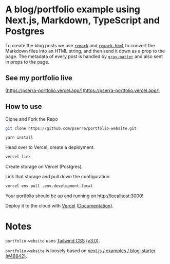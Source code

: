 # A blog/portfolio example using Next.js, Markdown, TypeScript and Postgres

To create the blog posts we use [`remark`](https://github.com/remarkjs/remark) and [`remark-html`](https://github.com/remarkjs/remark-html) to convert the Markdown files into an HTML string, and then send it down as a prop to the page. The metadata of every post is handled by [`gray-matter`](https://github.com/jonschlinkert/gray-matter) and also sent in props to the page.

## See my portfolio live

[https://pserra-portfolio.vercel.app/](https://pserra-portfolio.vercel.app/)

## How to use

Clone and Fork the Repo
```bash
git clone https://github.com/pserra/portfolio-website.git
```

```bash
yarn install
```

Head over to Vercel, create a deployment.
```bash
vercel link
```

Create storage on Vercel (Postgres).

Link that storage and pull down the configuration.
```bash
vercel env pull .env.development.local
```

Your portfolio should be up and running on [http://localhost:3000](http://localhost:3000)!

Deploy it to the cloud with [Vercel](https://vercel.com/new?utm_source=github&utm_medium=readme&utm_campaign=next-example) ([Documentation](https://nextjs.org/docs/deployment)).

# Notes

`portfolio-website` uses [Tailwind CSS](https://tailwindcss.com) [(v3.0)](https://tailwindcss.com/blog/tailwindcss-v3).

`portfolio-website` is loosely based on [next.js / examples / blog-starter](https://github.com/vercel/next.js/tree/canary/examples/blog-starter) [(#48842)](https://github.com/vercel/next.js/pull/48842).